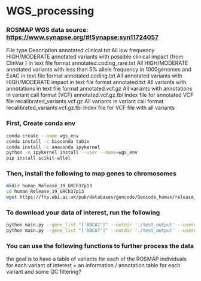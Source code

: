 # WGS_processing

### ROSMAP WGS data source: https://www.synapse.org/#!Synapse:syn11724057

File type	Description
annotated.clinical.txt	All low frequency HIGH/MODERATE annotated variants with possible clinical impact (from ClinVar ) in text file format
annotated.coding_rare.txt	All HIGH/MODERATE annotated variants with less than 5% allele frequency in 1000genomes and ExAC in text file format
annotated.coding.txt	All annotated variants with HIGH/MODERATE impact in text file format
annotated.txt	All variants with annotations in text file format
annotated.vcf.gz	All variants with annotations in variant call format (VCF)
annotated.vcf.gz.tbi	Index file for annotated VCF file
recalibrated_variants.vcf.gz	All variants in variant call format
recalibrated_variants.vcf.gz.tbi	Index file for VCF file with all variants


### First, Create conda env
```bash
conda create --name wgs_env
conda install -c bioconda tabix
conda install -c anaconda ipykernel
python -m ipykernel install --user --name=wgs_env
pip install scikit-allel
```

### Then, install the following to map genes to chromosomes
```bash
mkdir human_Release_19_GRCh37p13
cd human_Release_19_GRCh37p13
wget https://ftp.ebi.ac.uk/pub/databases/gencode/Gencode_human/release_19/gencode.v19.annotation.gff3.gz
```

### To download your data of interest, run the following
```bash
python main.py --gene_list "['ABCA7']" --outdir './test_output' --username <USERNAME> --pw <PASSWORD> --extension 'annotated.coding.txt' # downloading the variant annotations of interest
python main.py --gene_list "['ABCA7']" --outdir './test_output' --username <USERNAME> --pw <PASSWORD> --extension 'annotated.vcf.gz' # downloading the variant call files

```

### You can use the following functions to further process the data

the goal is to have a table of variants for each of the ROSMAP individuals for each variant of interest + an information / annotation table for each variant
and some QC filtering?












